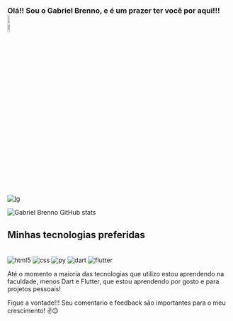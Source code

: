 ### Olá!! Sou o Gabriel Brenno, e é um prazer ter você por aqui!!!  <img align="center" alt="Baby_Yoda" src="https://i.pinimg.com/originals/0e/7d/8b/0e7d8b5e310b8ecd27a0d2fc64afc505.gif" width="10%"/>


[![Ig](https://img.shields.io/badge/Instagram-E4405F?style=for-the-badge&logo=instagram&logoColor=white
)](https://www.instagram.com/gaabrenno/)


![Gabriel Brenno GitHub stats](https://github-readme-stats.vercel.app/api?username=gaabrenno&show_icons=true&theme=radical)


## Minhas tecnologias preferidas


<div style="display: inline_block"><br/>
  <img align="center" alt="html5" src="https://img.shields.io/badge/HTML5-E34F26?style=for-the-badge&logo=html5&logoColor=white"/>
  <img align="center" alt="css" src="https://img.shields.io/badge/CSS3-1572B6?style=for-the-badge&logo=css3&logoColor=white"/>
  <img align="center" alt="py" src="https://img.shields.io/badge/Python-14354C?style=for-the-badge&logo=python&logoColor=white"/>
  <img align="center" alt="dart" src="https://img.shields.io/badge/Dart-0175C2?style=for-the-badge&logo=dart&logoColor=white"/>
  <img align="center" alt="flutter" src="https://img.shields.io/badge/Flutter-02569B?style=for-the-badge&logo=flutter&logoColor=white"/>
 
</div>


Até o momento a maioria das tecnologias que utilizo estou aprendendo na faculdade, menos Dart e Flutter, que estou aprendendo por gosto e para projetos pessoais!


Fique a vontade!!! Seu comentario e feedback são importantes para o meu crescimento! ✌️😉
